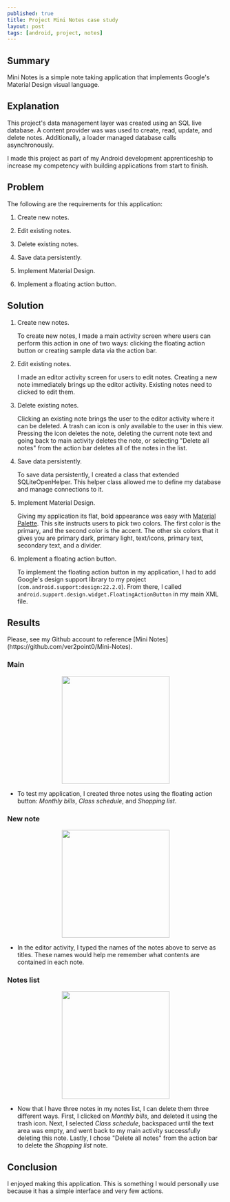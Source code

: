 ```yaml
---
published: true
title: Project Mini Notes case study
layout: post
tags: [android, project, notes]
---
```

<h2>Summary</h2>
Mini Notes is a simple note taking application that implements Google's Material Design visual language.

<h2>Explanation</h2>
This project's data management layer was created using an SQL live database. A content provider was was used to create, read, update, and delete notes. Additionally, a loader managed database calls asynchronously.

I made this project as part of my Android development apprenticeship to increase my competency with building applications from start to finish. 

<h2>Problem</h2>
The following are the requirements for this application:

1. Create new notes.

2. Edit existing notes.

3. Delete existing notes.

4. Save data persistently. 

5. Implement Material Design.

6. Implement a floating action button.

<h2>Solution</h2>

1. Create new notes.

   To create new notes, I made a main activity screen where users can perform this action in one of two ways: clicking the floating action button or creating sample data via the action bar.

2. Edit existing notes.

   I made an editor activity screen for users to edit notes. Creating a new note immediately brings up the editor activity. Existing notes need to clicked to edit them.

3. Delete existing notes.

   Clicking an existing note brings the user to the editor activity where it can be deleted. A trash can icon is only available to the user in this view. Pressing the icon deletes the note, deleting the current note text and going back to main activity deletes the note, or selecting "Delete all notes" from the action bar deletes all of the notes in the list. 

4. Save data persistently. 

   To save data persistently, I created a class that extended SQLiteOpenHelper. This helper class allowed me to define my database and manage connections to it.

5. Implement Material Design.

   Giving my application its flat, bold appearance was easy with [Material Palette](https://www.materialpalette.com). This site instructs users to pick two colors. The first color is the primary, and the second color is the accent. The other six colors that it gives you are primary dark, primary light, text/icons, primary text, secondary text, and a divider. 

6. Implement a floating action button.

   To implement the floating action button in my application, I had to add Google's design support library to my project (`com.android.support:design:22.2.0`). From there, I called `android.support.design.widget.FloatingActionButton` in my main XML file.

<h2>Results</h2>
Please, see my Github account to reference [Mini Notes](https://github.com/ver2point0/Mini-Notes).

<h3>Main</h3>

<div id="wrapper" style="width:100%; text-align:center">
          <img src="https://cloud.githubusercontent.com/assets/12492121/9154286/6df7c19a-3e55-11e5-809b-39552fa1a1be.png"  width="250" text-align= "center" >
</div>

   - To test my application, I created three notes using the floating action button: *Monthly bills*, *Class schedule*, and *Shopping list*.

<h3>New note</h3>

<div id="wrapper" style="width:100%; text-align:center">
          <img src="https://cloud.githubusercontent.com/assets/12492121/9154287/715a38a4-3e55-11e5-8ff7-f03bb844cfc6.png"  width="250" text-align= "center" >
</div>

   - In the editor activity, I typed the names of the notes above to serve as titles. These names would help me remember what contents are contained in each note. 

<h3>Notes list</h3>

<div id="wrapper" style="width:100%; text-align:center">
          <img src="https://cloud.githubusercontent.com/assets/12492121/9154288/73feb18e-3e55-11e5-9151-1279841c060c.png"  width="250" text-align= "center" >
</div>

   - Now that I have three notes in my notes list, I can delete them three different ways. First, I clicked on *Monthly bills*, and deleted it using the trash icon. Next, I selected *Class schedule*, backspaced until the text area was empty, and went back to my main activity successfully deleting this note. Lastly, I chose "Delete all notes" from the action bar to delete the *Shopping list* note.

<h2>Conclusion</h2>

I enjoyed making this application. This is something I would personally use because it has a simple interface and very few actions.
